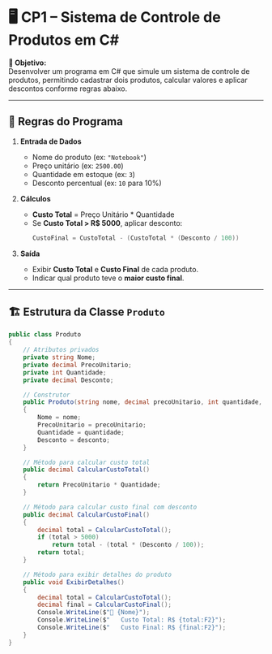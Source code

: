 # 🖥️ CP1 – Sistema de Controle de Produtos em C#

**🎯 Objetivo:**  
Desenvolver um programa em C# que simule um sistema de controle de produtos, permitindo cadastrar dois produtos, calcular valores e aplicar descontos conforme regras abaixo.

---

## 📜 Regras do Programa

1. **Entrada de Dados**  
   - Nome do produto (ex: `"Notebook"`)  
   - Preço unitário (ex: `2500.00`)  
   - Quantidade em estoque (ex: `3`)  
   - Desconto percentual (ex: `10` para 10%)

2. **Cálculos**  
   - **Custo Total** = Preço Unitário * Quantidade  
   - Se **Custo Total > R$ 5000**, aplicar desconto:  
     ```csharp
     CustoFinal = CustoTotal - (CustoTotal * (Desconto / 100))
     ```

3. **Saída**  
   - Exibir **Custo Total** e **Custo Final** de cada produto.  
   - Indicar qual produto teve o **maior custo final**.

---

## 🏗️ Estrutura da Classe `Produto`

```csharp
public class Produto
{
    // Atributos privados
    private string Nome;
    private decimal PrecoUnitario;
    private int Quantidade;
    private decimal Desconto;

    // Construtor
    public Produto(string nome, decimal precoUnitario, int quantidade, decimal desconto)
    {
        Nome = nome;
        PrecoUnitario = precoUnitario;
        Quantidade = quantidade;
        Desconto = desconto;
    }

    // Método para calcular custo total
    public decimal CalcularCustoTotal()
    {
        return PrecoUnitario * Quantidade;
    }

    // Método para calcular custo final com desconto
    public decimal CalcularCustoFinal()
    {
        decimal total = CalcularCustoTotal();
        if (total > 5000)
            return total - (total * (Desconto / 100));
        return total;
    }

    // Método para exibir detalhes do produto
    public void ExibirDetalhes()
    {
        decimal total = CalcularCustoTotal();
        decimal final = CalcularCustoFinal();
        Console.WriteLine($"🛒 {Nome}");
        Console.WriteLine($"   Custo Total: R$ {total:F2}");
        Console.WriteLine($"   Custo Final: R$ {final:F2}");
    }
}

